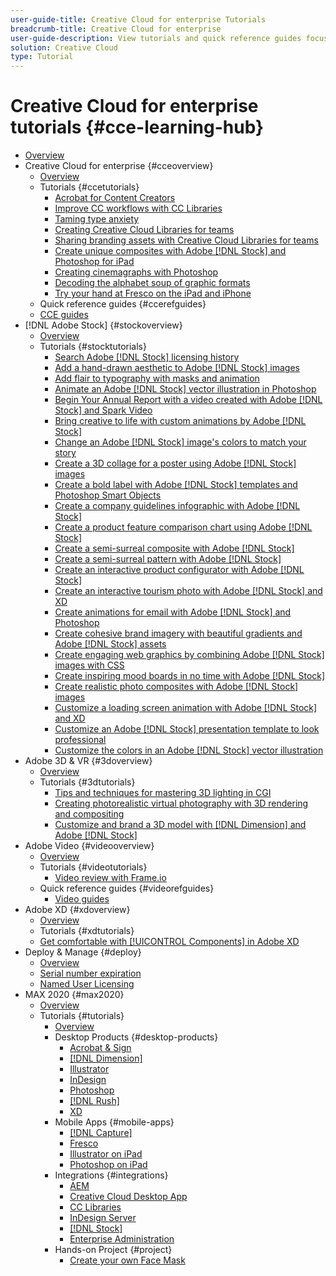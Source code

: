 ```yaml
---
user-guide-title: Creative Cloud for enterprise Tutorials
breadcrumb-title: Creative Cloud for enterprise
user-guide-description: View tutorials and quick reference guides focused on Creative Cloud for enterprise
solution: Creative Cloud
type: Tutorial
---
```


# Creative Cloud for enterprise tutorials {#cce-learning-hub}

+ [Overview](overview.md)
+ Creative Cloud for enterprise {#cceoverview}
  + [Overview](cce/overview-cce.md)
  + Tutorials {#ccetutorials}
    + [Acrobat for Content Creators](cce/acrobat-content-creators.md)
    + [Improve CC workflows with CC Libraries](cce/cc-workflows-cc-libraries.md)
    + [Taming type anxiety](cce/Taming-font-anxiety.md)
    + [Creating Creative Cloud Libraries for teams](cce/ccteamlibraries.md)
    + [Sharing branding assets with Creative Cloud Libraries for teams](cce/sharecclibraries.md)
    + [Create unique composites with Adobe [!DNL Stock] and Photoshop for iPad](cce/compositepsipad.md)
    + [Creating cinemagraphs with Photoshop](cce/cinemagraphps.md)
    + [Decoding the alphabet soup of graphic formats](cce/alphabetsoup.md)
    + [Try your hand at Fresco on the iPad and iPhone](cce/frescoworkshop.md)
  +  Quick reference guides {#ccerefguides}
    + [CCE guides](quick-reference/overview-ref.md)
+ [!DNL Adobe Stock] {#stockoverview}
  + [Overview](stock/overview-stock.md)
  + Tutorials {#stocktutorials}
    + [Search Adobe [!DNL Stock] licensing history](stock/searchstock.md)
    + [Add a hand-drawn aesthetic to Adobe [!DNL Stock] images](stock/handdrawn.md)
    + [Add flair to typography with masks and animation](stock/flairtypography.md)
    + [Animate an Adobe [!DNL Stock] vector illustration in Photoshop](stock/animatevector.md)
    + [Begin Your Annual Report with a video created with Adobe [!DNL Stock] and Spark Video](stock/annualreport.md)
    + [Bring creative to life with custom animations by Adobe [!DNL Stock]](stock/customanimations.md)
    + [Change an Adobe [!DNL Stock] image's colors to match your story](stock/changecolors.md)
    + [Create a 3D collage for a poster using Adobe [!DNL Stock] images](stock/collage.md)
    + [Create a bold label with Adobe [!DNL Stock] templates and Photoshop Smart Objects](stock/boldlabel.md)
    + [Create a company guidelines infographic with Adobe [!DNL Stock]](stock/infographic.md)
    + [Create a product feature comparison chart using Adobe [!DNL Stock]](stock/featurecomparison.md)
    + [Create a semi-surreal composite with Adobe [!DNL Stock]](stock/surrealcomposite.md)
    + [Create a semi-surreal pattern with Adobe [!DNL Stock]](stock/surrealpattern.md)
    + [Create an interactive product configurator with Adobe [!DNL Stock]](stock/productconfigurator.md)
    + [Create an interactive tourism photo with Adobe [!DNL Stock] and XD](stock/interactivetourismphoto.md)
    + [Create animations for email with Adobe [!DNL Stock] and Photoshop](stock/animationemail.md)
    + [Create cohesive brand imagery with beautiful gradients and Adobe [!DNL Stock] assets](stock/brandgradients.md)
    + [Create engaging web graphics by combining Adobe [!DNL Stock] images with CSS](stock/webgraphics.md)
    + [Create inspiring mood boards in no time with Adobe [!DNL Stock]](stock/moodboard.md)
    + [Create realistic photo composites with Adobe [!DNL Stock] images](stock/realisticcomposite.md)
    + [Customize a loading screen animation with Adobe [!DNL Stock] and XD](stock/loadingscreen.md)
    + [Customize an Adobe [!DNL Stock] presentation template to look professional](stock/presentationtemplate.md)
    + [Customize the colors in an Adobe [!DNL Stock] vector illustration](stock/customizecolors.md)
+ Adobe 3D & VR {#3doverview}
  + [Overview](3di/overview-3di.md)
  + Tutorials {#3dtutorials}
    + [Tips and techniques for mastering 3D lighting in CGI](3di/mastering3dlighting.md)
    + [Creating photorealistic virtual photography with 3D rendering and compositing](3di/photorealistic.md)
    + [Customize and brand a 3D model with [!DNL Dimension] and Adobe [!DNL Stock]](3di/3ddimensionstock.md)
+ Adobe Video {#videooverview}
  + [Overview](dva/overview-dva.md)
  + Tutorials {#videotutorials}
    + [Video review with Frame.io](dva/video-review-frame-io.md)
  + Quick reference guides {#videorefguides}
    + [Video guides](dva/overview-dva-ref.md)
+ Adobe XD {#xdoverview}
  + [Overview](xd/overview-xd.md)
  + Tutorials {#xdtutorials}
   + [Get comfortable with [!UICONTROL Components] in Adobe XD](xd/components.md)
+ Deploy & Manage {#deploy}
  + [Overview](deploy/overview-deploy.md)
  + [Serial number expiration](deploy/cceserial.md)
  + [Named User Licensing](deploy/nameduserlicensing.md)
+ MAX 2020 {#max2020}
  + [Overview](max2020/overview-max.md)
  + Tutorials {#tutorials}
    + [Overview](max2020/maxtutorials.md)
    + Desktop Products {#desktop-products}
      + [Acrobat & Sign](max2020/acrobat-sign.md)
      + [[!DNL Dimension]](max2020/dimension.md)
      + [Illustrator](max2020/illustrator.md)
      + [InDesign](max2020/indesign.md)
      + [Photoshop](max2020/photoshop.md)
      + [[!DNL Rush]](max2020/rush.md)
      + [XD](max2020/xd.md)
    + Mobile Apps {#mobile-apps}
      + [[!DNL Capture]](max2020/capture.md)
      + [Fresco](max2020/fresco.md)
      + [Illustrator on iPad](max2020/illustratoripad.md)
      + [Photoshop on iPad](max2020/photoshopipad.md)
    + Integrations {#integrations}
      + [AEM](max2020/aem.md)
      + [Creative Cloud Desktop App](max2020/creativeclouddesktopapp.md)
      + [CC Libraries](max2020/cclibraries.md)
      + [InDesign Server](max2020/indesignserver.md)
      + [[!DNL Stock]](max2020/stock.md)
      + [Enterprise Administration](max2020/enterprise.md)
    + Hands-on Project {#project}
      + [Create your own Face Mask](max2020/handsonproject.md)